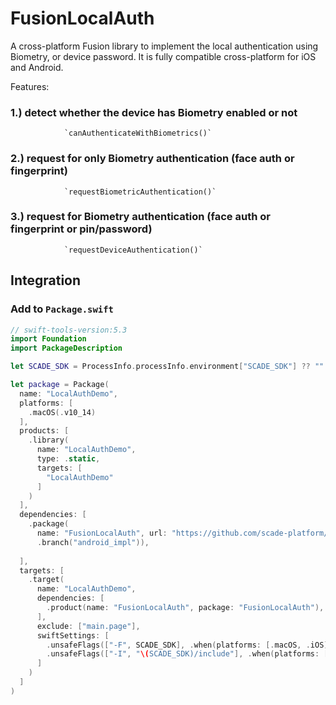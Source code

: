 # FusionLocalAuth

A cross-platform Fusion library to implement the local authentication using Biometry, or device password. It is fully compatible cross-platform for iOS and Android.

Features:

### 1.) detect whether the device has Biometry enabled or not


    
                `canAuthenticateWithBiometrics()`
   


### 2.) request for only Biometry authentication (face auth or fingerprint)


    
    
                `requestBiometricAuthentication()`
  
                
    
### 3.) request for Biometry authentication (face auth or fingerprint or pin/password)


   
                `requestDeviceAuthentication()`


## Integration

### Add to `Package.swift`

```swift
// swift-tools-version:5.3
import Foundation
import PackageDescription

let SCADE_SDK = ProcessInfo.processInfo.environment["SCADE_SDK"] ?? ""

let package = Package(
  name: "LocalAuthDemo",
  platforms: [
    .macOS(.v10_14)
  ],
  products: [
    .library(
      name: "LocalAuthDemo",
      type: .static,
      targets: [
        "LocalAuthDemo"
      ]
    )
  ],
  dependencies: [
    .package(
      name: "FusionLocalAuth", url: "https://github.com/scade-platform/FusionLocalAuth.git",
      .branch("android_impl")),
   
  ],
  targets: [
    .target(
      name: "LocalAuthDemo",
      dependencies: [
        .product(name: "FusionLocalAuth", package: "FusionLocalAuth"),
      ],
      exclude: ["main.page"],
      swiftSettings: [
        .unsafeFlags(["-F", SCADE_SDK], .when(platforms: [.macOS, .iOS])),
        .unsafeFlags(["-I", "\(SCADE_SDK)/include"], .when(platforms: [.android])),
      ]
    )
  ]
)
```

